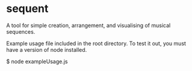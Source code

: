 # sequent
A tool for simple creation, arrangement, and visualising of musical sequences.

Example usage file included in the root directory.
To test it out, you must have a version of node installed.

$ node exampleUsage.js

